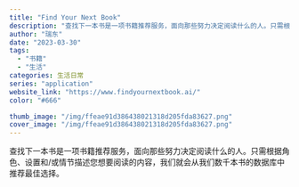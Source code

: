 ```yaml
---
title: "Find Your Next Book"
description: "查找下一本书是一项书籍推荐服务，面向那些努力决定阅读什么的人。只需根据角色、设置和/或情节描述您想要阅读的内容，我们就会"
author: "瑞东"
date: "2023-03-30"
tags:
  - "书籍"
  - "生活"
categories: 生活日常
series: "application"
website_link: "https://www.findyournextbook.ai/"
color: "#666"

thumb_image: "/img/ffeae91d386438021318d205fda83627.png"
cover_image: "/img/ffeae91d386438021318d205fda83627.png"
---
```


查找下一本书是一项书籍推荐服务，面向那些努力决定阅读什么的人。只需根据角色、设置和/或情节描述您想要阅读的内容，我们就会从我们数千本书的数据库中推荐最佳选择。